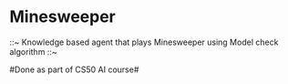 # Minesweeper
::~ Knowledge based agent that plays Minesweeper using Model check algorithm ::~

#Done as part of CS50 AI course#
